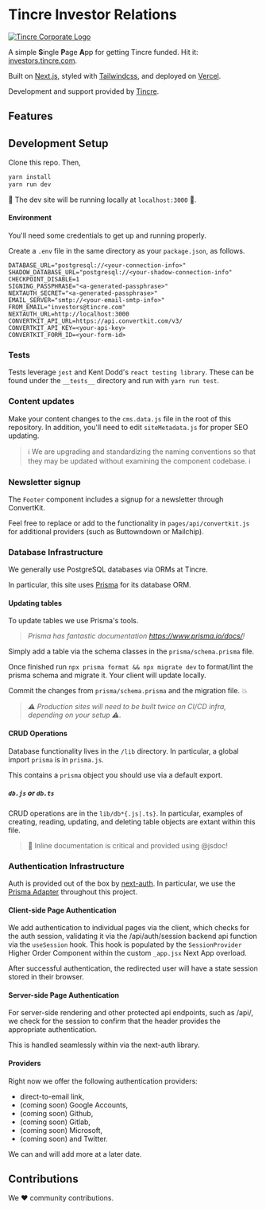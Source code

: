 # Tincre Investor Relations

<a href="https://investor.tincre.com" style="text-align:center;" target="_blank">
<img alt="Tincre Corporate Logo" src="https://res.cloudinary.com/tincre/image/upload/v1638892843/tincre.com/tincre-brand-indigo-800_uatfej.svg" /></a>

A simple **S**ingle **P**age **A**pp for getting Tincre funded. Hit it: [investors.tincre.com](https://investors.tincre.com).

Built on
[Next.js](https://nextjs.org), styled with [Tailwindcss](https://tailwindcss.com), and deployed on [Vercel](https://vercel.com).

Development and support provided by [Tincre](https://tincre.com).

## Features

## Development Setup

Clone this repo. Then,

```bash
yarn install
yarn run dev
```

🚀 The dev site will be running locally at `localhost:3000` 🚀.

#### Environment

You'll need some credentials to get up and running properly.

Create a `.env` file in the same directory as your `package.json`, as follows.

```env
DATABASE_URL="postgresql://<your-connection-info>"
SHADOW_DATABASE_URL="postgresql://<your-shadow-connection-info"
CHECKPOINT_DISABLE=1
SIGNING_PASSPHRASE="<a-generated-passphrase>"
NEXTAUTH_SECRET="<a-generated-passphrase>"
EMAIL_SERVER="smtp://<your-email-smtp-info>"
FROM_EMAIL="investors@tincre.com"
NEXTAUTH_URL=http://localhost:3000
CONVERTKIT_API_URL=https://api.convertkit.com/v3/
CONVERTKIT_API_KEY=<your-api-key>
CONVERTKIT_FORM_ID=<your-form-id>
```

### Tests

Tests leverage `jest` and Kent Dodd's `react testing library`. These can
be found under the `__tests__` directory and run with `yarn run test`.

### Content updates

Make your content changes to the `cms.data.js` file in the root of this
repository. In addition, you'll need to edit `siteMetadata.js` for proper SEO updating.

> ℹ We are upgrading and standardizing the naming conventions so that they may be updated without examining the component codebase. ℹ

### Newsletter signup

The `Footer` component includes a signup for a newsletter through ConvertKit.

Feel free to replace or add to the functionality in `pages/api/convertkit.js`
for additional providers (such as Buttowndown or Mailchip).

### Database Infrastructure

We generally use PostgreSQL databases via ORMs at Tincre.

In particular, this site uses [Prisma](https://prisma.io) for its database
ORM.

#### Updating tables

To update tables we use Prisma's tools.

> _Prisma has fantastic documentation https://www.prisma.io/docs/!_

Simply add a table via the schema classes in the `prisma/schema.prisma` file.

Once finished run `npx prisma format && npx migrate dev` to format/lint the
prisma schema and migrate it. Your client will update locally.

Commit the changes from `prisma/schema.prisma` and the migration file. :boom:

> _:warning: Production sites will need to be built twice on CI/CD infra, depending on your setup :warning:._

#### CRUD Operations

Database functionality lives in the `/lib` directory. In particular, a global
import `prisma` is in `prisma.js`.

This contains a `prisma` object you should use via a default export.

##### `db.js` or `db.ts`

CRUD operations are in the `lib/db*{.js|.ts}`. In particular, examples
of creating, reading, updating, and deleting table objects are extant within
this file.

> :notebook: Inline documentation is critical and provided using @jsdoc!

### Authentication Infrastructure

Auth is provided out of the box by [next-auth](https://next-auth.js.org). In particular,
we use the [Prisma Adapter](https://next-auth.js.org/adapters/prisma)
throughout this project.

#### Client-side Page Authentication

We add authentication to individual pages via the client, which checks for the auth session, validating it via the /api/auth/session backend api function via the `useSession` hook. This hook is populated by the `SessionProvider` Higher Order Component within the custom `_app.jsx` Next App overload.

After successful authentication, the redirected user will have a state session stored
in their browser.

#### Server-side Page Authentication

For server-side rendering and other protected api endpoints, such as /api/<protected>, we check for the session to confirm that the header provides the appropriate authentication.

This is handled seamlessly within via the next-auth library.

#### Providers

Right now we offer the following authentication providers:

- direct-to-email link,
- (coming soon) Google Accounts,
- (coming soon) Github,
- (coming soon) Gitlab,
- (coming soon) Microsoft,
- (coming soon) and Twitter.

We can and will add more at a later date.

## Contributions

We :heart: community contributions.
